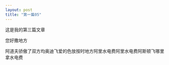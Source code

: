 ```yaml
---
layout: post
title: "第一篇05"
---
```

<p>这是我的第三篇文章</p>
<p>您好撒地方</p>
阿道夫骄傲了双方均奥迪飞爱的色放按时地方阿里水电费阿里水电费阿斯顿飞哪里拿水电费